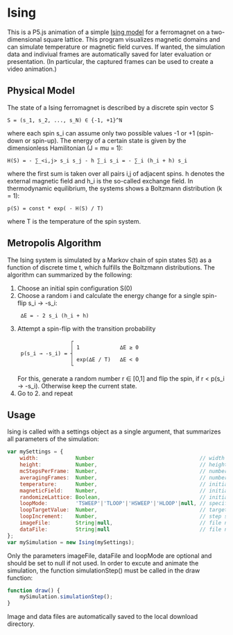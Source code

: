 # Ising
This is a P5.js animation of a simple [Ising model](https://en.wikipedia.org/wiki/Ising_model) for a ferromagnet on a two-dimensional square lattice. This program visualizes magnetic domains and can simulate temperature or magnetic field curves. 
If wanted, the simulation data and indiviual frames are automatically saved for later evaluation or presentation. 
(In particular, the captured frames can be used to create a video animation.)

## Physical Model
The state of a Ising ferromagnet is described by a discrete spin vector S 

	S = (s_1, s_2, ..., s_N) ∈ {-1, +1}^N
	
where each spin s_i can assume only two possible values -1 or +1 (spin-down or spin-up). The energy of a certain state is given by the dimensionless Hamilitonian (J = mu = 1):

	H(S) = - ∑_<i,j> s_i s_j - h ∑_i s_i = - ∑_i (h_i + h) s_i
	
where the first sum is taken over all pairs i,j of adjacent spins. h denotes the external magnetic field and h_i is the so-called exchange field. In thermodynamic equilibrium, the systems shows a Boltzmann distribution (k = 1):

	p(S) = const * exp( - H(S) / T) 

where T is the temperature of the spin system. 

## Metropolis Algorithm
The Ising system is simulated by a Markov chain of spin states S(t) as a function of discrete time t, which fulfills the Boltzmann distributions. The algorithm can summarized by the following:

1. Choose an initial spin configuration S(0)
2. Choose a random i and calculate the energy change for a single spin-flip s_i → -s_i:
   ```
	∆E = - 2 s_i (h_i + h)
   ```	
3. Attempt a spin-flip with the transition probability
   ```
	                ┌
	                │ 1          	∆E ≥ 0
	p(s_i → -s_i) = ┤
	                │ exp(∆E / T)	∆E < 0
	                └
   ```
   For this, generate a random number r ∈ [0,1] and flip the spin, if r < p(s_i → -s_i). Otherwise keep the current state.
4. Go to 2. and repeat

## Usage

Ising is called with a settings object as a single argument, that summarizes all parameters of the simulation:
```javascript
var mySettings = { 
	width:            Number                                  // width of the spin lattice 
	height:           Number,                                 // height of the spin lattice
	mcStepsPerFrame:  Number,                                 // number of iterations in a simulation step
	averagingFrames:  Number,                                 // number of simulation steps for averaging 
	temperature:      Number,                                 // initial temperature 
	magneticField:    Number,                                 // initial magnetic field 
	randomizeLattice: Boolean,                                // initial spin configuration 
	loopMode:         'TSWEEP'|'TLOOP'|'HSWEEP'|'HLOOP'|null, // specifies temperature/field curve
	loopTargetValue:  Number,                                 // target value for temperature/field 
	loopIncrement:    Number,                                 // step size for temperature/field 
	imageFile:        String|null,                            // file name for animation frames
	dataFile:         String|null                             // file name for the simulation data
};
var mySimulation = new Ising(mySettings);
```
Only the parameters imageFile, dataFile and loopMode are optional and should be set to null if not used. In order to excute and animate the simulation, the function simulationStep() must be called in the draw function:
```javascript
function draw() {
	mySimulation.simulationStep();
}
```
Image and data files are automatically saved to the local download directory.

